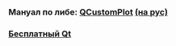 ### Мануал по либе: [QCustomPlot](http://qcustomplot.com/index.php/tutorials/settingup) **[(на рус)](http://blog.harrix.org/article/1813)**
### [Бесплатный Qt](https://www1.qt.io/download-open-source/#section-2)

